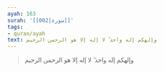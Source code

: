```yaml
---
ayah: 163
surah: '[[002|سورة]]'
tags:
- quran/ayah
text: وإلهكم إله واحد ۖ لا إله إلا هو الرحمن الرحيم
---
```

> وإلهكم إله واحد ۖ لا إله إلا هو الرحمن الرحيم
